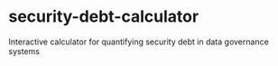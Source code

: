 # security-debt-calculator
Interactive calculator for quantifying security debt in data governance systems

